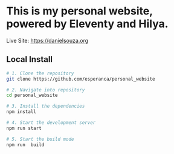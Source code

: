# This is my personal website, powered by Eleventy and Hilya.

Live Site: <https://danielsouza.org>

## Local Install

```bash
# 1. Clone the repository
git clone https://github.com/esperanca/personal_website

# 2. Navigate into repository
cd personal_website

# 3. Install the dependencies
npm install

# 4. Start the development server
npm run start

# 5. Start the build mode
npm run  build
```

